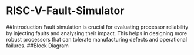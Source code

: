 # RISC-V-Fault-Simulator
##Introduction
Fault simulation is crucial for evaluating processor reliability by injecting faults and analysing their impact. This helps in designing more robust processors that can tolerate manufacturing defects and operational failures.​
##Block Diagram

